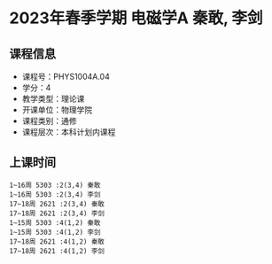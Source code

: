 # 2023年春季学期 电磁学A 秦敢, 李剑






## 课程信息

- 课程号：PHYS1004A.04
- 学分：4
- 教学类型：理论课
- 开课单位：物理学院
- 课程类别：通修
- 课程层次：本科计划内课程

## 上课时间

```
1~16周 5303 :2(3,4) 秦敢
1~16周 5303 :2(3,4) 李剑
17~18周 2621 :2(3,4) 秦敢
17~18周 2621 :2(3,4) 李剑
1~15周 5303 :4(1,2) 秦敢
1~15周 5303 :4(1,2) 李剑
17~18周 2621 :4(1,2) 秦敢
17~18周 2621 :4(1,2) 李剑
```

